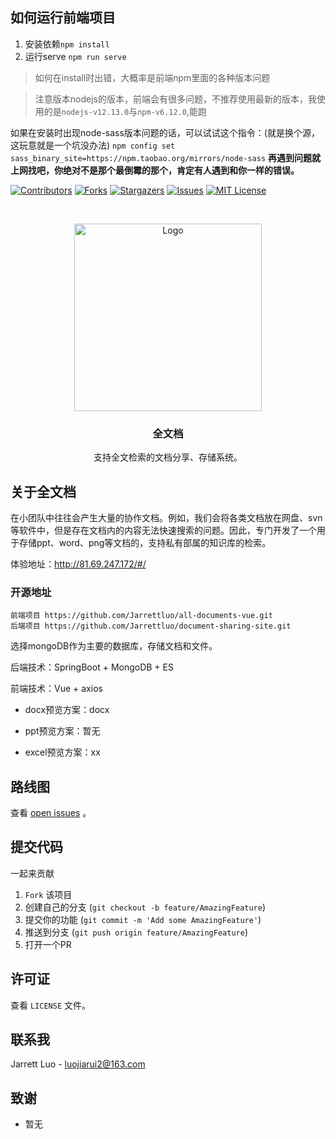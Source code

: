 ## 如何运行前端项目
1. 安装依赖``npm install``
2. 运行serve ``npm run serve``
> 如何在install时出错，大概率是前端npm里面的各种版本问题

> 注意版本nodejs的版本，前端会有很多问题，不推荐使用最新的版本，我使用的是``nodejs-v12.13.0``与``npm-v6.12.0``,能跑

如果在安装时出现node-sass版本问题的话，可以试试这个指令：(就是换个源，这玩意就是一个坑没办法)  `npm config set sass_binary_site=https://npm.taobao.org/mirrors/node-sass`
**再遇到问题就上网找吧，你绝对不是那个最倒霉的那个，肯定有人遇到和你一样的错误。**

[![Contributors][contributors-shield]][contributors-url]
[![Forks][forks-shield]][forks-url]
[![Stargazers][stars-shield]][stars-url]
[![Issues][issues-shield]][issues-url]
[![MIT License][license-shield]][license-url]
<!--[![LinkedIn][linkedin-shield]][linkedin-url]-->


<!-- PROJECT LOGO -->
<br />
<p align="center">
  <a href="https://github.com/Jarrettluo/document-sharing-site">
    <img src="https://github.com/Jarrettluo/document-sharing-site/blob/main/images/banner.png" alt="Logo" width="300" height="300">
  </a>

<h3 align="center">全文档</h3>

  <p align="center">
    支持全文检索的文档分享、存储系统。
    <br />
  </p>
</p>





<!-- ABOUT THE PROJECT -->

## 关于全文档

在小团队中往往会产生大量的协作文档。例如，我们会将各类文档放在网盘、svn等软件中，但是存在文档内的内容无法快速搜索的问题。因此，专门开发了一个用于存储ppt、word、png等文档的，支持私有部属的知识库的检索。


<p>体验地址：<a href="http://81.69.247.172/#/">http://81.69.247.172/#/</a></p>

### 开源地址

```
前端项目 https://github.com/Jarrettluo/all-documents-vue.git
后端项目 https://github.com/Jarrettluo/document-sharing-site.git
```

选择mongoDB作为主要的数据库，存储文档和文件。

后端技术：SpringBoot + MongoDB + ES

前端技术：Vue + axios

- docx预览方案：docx

- ppt预览方案：暂无

- excel预览方案：xx

<!-- ROADMAP -->

## 路线图

查看 [open issues](https://github.com/othneildrew/Best-README-Template/issues) 。



<!-- CONTRIBUTING -->

## 提交代码

一起来贡献

1. `Fork` 该项目
2. 创建自己的分支 (`git checkout -b feature/AmazingFeature`)
3. 提交你的功能 (`git commit -m 'Add some AmazingFeature'`)
4. 推送到分支 (`git push origin feature/AmazingFeature`)
5. 打开一个PR

<!-- LICENSE -->

## 许可证

查看 `LICENSE` 文件。



<!-- CONTACT -->

## 联系我

Jarrett Luo - luojiarui2@163.com


<!-- ACKNOWLEDGEMENTS -->

## 致谢

- 暂无

<!-- MARKDOWN LINKS & IMAGES -->
<!-- https://www.markdownguide.org/basic-syntax/#reference-style-links -->

[contributors-shield]: https://img.shields.io/github/contributors/Jarrettluo/document-sharing-site.svg?style=for-the-badge

[contributors-url]: https://github.com/Jarrettluo/document-sharing-site/graphs/contributors

[forks-shield]: https://img.shields.io/github/forks/Jarrettluo/document-sharing-site.svg?style=for-the-badge

[forks-url]: https://github.com/Jarrettluo/document-sharing-site/network/members

[stars-shield]: https://img.shields.io/github/stars/Jarrettluo/document-sharing-site.svg?style=for-the-badge

[stars-url]: https://github.com/Jarrettluo/document-sharing-site/stargazers

[issues-shield]: https://img.shields.io/github/issues/Jarrettluo/document-sharing-site.svg?style=for-the-badge

[issues-url]: https://github.com/Jarrettluo/document-sharing-site/issues

[license-shield]: https://img.shields.io/github/license/Jarrettluo/document-sharing-site.svg?style=for-the-badge

[license-url]: https://github.com/Jarrettluo/document-sharing-site/blob/master/LICENSE.txt

[linkedin-shield]: https://img.shields.io/badge/-LinkedIn-black.svg?style=for-the-badge&logo=linkedin&colorB=555

[linkedin-url]: https://linkedin.com/in/othneildrew

[product-screenshot]: images/screenshot.png
